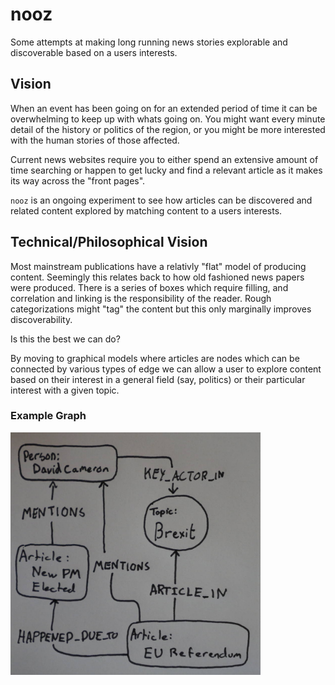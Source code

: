 # nooz

Some attempts at making long running news stories explorable and discoverable based on a users interests.

## Vision

When an event has been going on for an extended period of time it can be overwhelming to keep up with whats going on. You might want every minute detail of the history or politics of the region, or you might be more interested with the human stories of those affected.

Current news websites require you to either spend an extensive amount of time searching or happen to get lucky and find a relevant article as it makes its way across the "front pages".

`nooz` is an ongoing experiment to see how articles can be discovered and related content explored by matching content to a users interests.

## Technical/Philosophical Vision

Most mainstream publications have a relativly "flat" model of producing content. Seemingly this relates back to how old fashioned news papers were produced. There is a series of boxes which require filling, and correlation and linking is the responsibility of the reader.
Rough categorizations might "tag" the content but this only marginally improves discoverability.

Is this the best we can do?

By moving to graphical models where articles are nodes which can be connected by various types of edge we can allow a user to explore content based on their interest in a general field (say, politics) or their particular interest with a given topic.

### Example Graph
<img src="https://github.com/currysoup/nooz/blob/master/graph.jpeg?raw=true" width="400">

